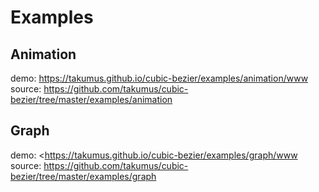 # Examples
## Animation
demo: <https://takumus.github.io/cubic-bezier/examples/animation/www>  
source: <https://github.com/takumus/cubic-bezier/tree/master/examples/animation>
## Graph
demo: <https://takumus.github.io/cubic-bezier/examples/graph/www  
source: <https://github.com/takumus/cubic-bezier/tree/master/examples/graph>
